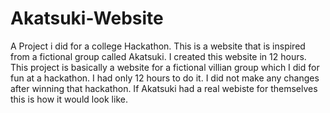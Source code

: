 # Akatsuki-Website
A Project i did for a college Hackathon. This is a website that is inspired from a fictional group called Akatsuki. I created this website in 12 hours.
This project is basically a website for a fictional villian group which I did for fun at a hackathon. I had only 12 hours to do it. I did not make any changes after winning that hackathon. If Akatsuki had a real webiste for themselves this is how it would look like.
